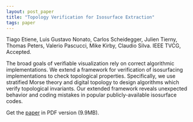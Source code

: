 ```yaml
---
layout: post_paper
title: "Topology Verification for Isosurface Extraction"
tags: paper
---
```


Tiago Etiene, Luis Gustavo Nonato, Carlos Scheidegger,
Julien Tierny, Thomas Peters, Valerio Pascucci, Mike Kirby, Claudio Silva. IEEE TVCG, Accepted.

The broad goals of verifiable visualization rely on correct
algorithmic implementations. We extend a framework for verification of
isosurfacing implementations to check topological
properties. Specifically, we use stratified Morse theory and digital
topology to design algorithms which verify topological invariants. Our
extended framework reveals unexpected behavior and coding mistakes in
popular publicly-available isosurface codes.

Get the [paper](https://cscheid.net/static/papers/topology_verification.pdf)
in PDF version (9.9MB).
